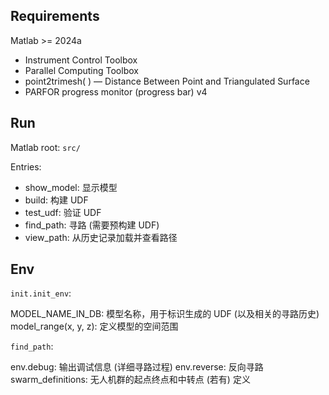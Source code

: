 ## Requirements

Matlab >= 2024a

- Instrument Control Toolbox
- Parallel Computing Toolbox
- point2trimesh( ) — Distance Between Point and Triangulated Surface
- PARFOR progress monitor (progress bar) v4

## Run

Matlab root: `src/`

Entries:

- show_model: 显示模型
- build: 构建 UDF
- test_udf: 验证 UDF
- find_path: 寻路 (需要预构建 UDF)
- view_path: 从历史记录加载并查看路径

## Env

`init.init_env`:

MODEL_NAME_IN_DB: 模型名称，用于标识生成的 UDF (以及相关的寻路历史)
model_range(x, y, z): 定义模型的空间范围

`find_path`:

env.debug: 输出调试信息 (详细寻路过程)
env.reverse: 反向寻路
swarm_definitions: 无人机群的起点终点和中转点 (若有) 定义

